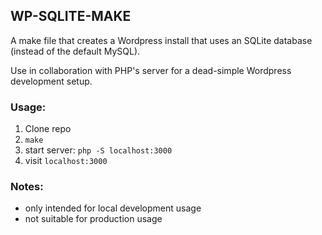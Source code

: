 ## WP-SQLITE-MAKE

A make file that creates a Wordpress install that uses an SQLite database
(instead of the default MySQL). 

Use in collaboration with PHP's server for a dead-simple Wordpress development setup. 

### Usage:

1. Clone repo
2. `make`
3. start server: `php -S localhost:3000`
4. visit `localhost:3000`

### Notes:

- only intended for local development usage
- not suitable for production usage
